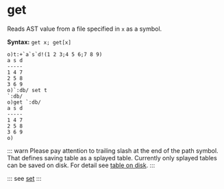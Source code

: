 # get

Reads AST value from a file specified in `x` as a symbol.

**Syntax:** ```get x; get[x]```

```o
o)t:+`a`s`d!(1 2 3;4 5 6;7 8 9)
a s d
-----
1 4 7
2 5 8
3 6 9
o)`:db/ set t
`:db/
o)get `:db/
a s d
-----
1 4 7
2 5 8
3 6 9
o)
```

::: warn
Please pay attention to trailing slash at the end of the path symbol. That defines saving table as a splayed table.
Currently only splayed tables can be saved on disk. For detail see [table on disk](/reference/types/tables/ondisk.md).
:::


::: see
[set](/verbs/file/set.md)
:::
